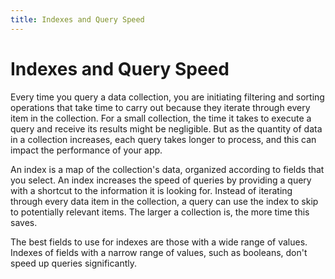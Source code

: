 ```yaml
---
title: Indexes and Query Speed
---
```


# Indexes and Query Speed

Every time you query a data collection, you are initiating filtering and sorting operations that take time to carry out because they iterate through every item in the collection. For a small collection, the time it takes to execute a query and receive its results might be negligible. But as the quantity of data in a collection increases, each query takes longer to process, and this can impact the performance of your app.

An index is a map of the collection's data, organized according to fields that you select. An index increases the speed of queries by providing a query with a shortcut to the information it is looking for. Instead of iterating through every data item in the collection, a query can use the index to skip to potentially relevant items. The larger a collection is, the more time this saves.

The best fields to use for indexes are those with a wide range of values. Indexes of fields with a narrow range of values, such as booleans, don't speed up queries significantly.

